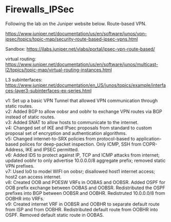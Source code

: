 # Firewalls_IPSec

Following the lab on the Juniper website below. Route-based VPN.

https://www.juniper.net/documentation/us/en/software/junos/vpn-ipsec/topics/topic-map/security-route-based-ipsec-vpns.html

Sandbox: https://jlabs.juniper.net/vlabs/portal/ipsec-vpn-route-based/

virtual routing: https://www.juniper.net/documentation/us/en/software/junos/multicast-l2/topics/topic-map/virtual-routing-instances.html

L3 subinterfaces: https://www.juniper.net/documentation/en_US/junos/topics/example/interfaces-layer3-subinterfaces-ex-series.html

<p>
v1: Set up a basic VPN Tunnel that allowed VPN communication through static routes.<br>
v2: Added BGP to allow oobsr and oobhr to exchange VPN routes via BGP instead of static routes.<br>
v3: Added SNAT to allow hosts to communicate to the internet.<br>
v4: Changed set of IKE and IPsec proposals from standard to custom proposal set of encryption and authentication algorithms.<br>
v5: Changed internet-to-SRX policies from protocol-based to application-based polices for deep-packet inspection. Only ICMP, SSH from COPR-Address, IKE and IPSEC permitted.<br>
v6: Added IDS to protect against IP, TCP and ICMP attacks from internet; updated oobhr to only advertise 10.0.0.0/8 aggregate prefix; removed static VPN prefixes.<br>
v7: Used lo0 to model WIFI on oobsr; disallowed host1 internet access; host2 can access internet.<br>
v8: Created OOB and POESW VRFs in OOBAS and OOBSR. Added OSPF for OOB prefix exchange between OOBAS and OOBSR. Redistributed the OSPF prefixes into BGP between OOBSR and OOBHR. Redistruted 10.0.0.0/8 from OOBHR into VRFs.<br>
v9: Created internet VRF in OOBSR and OOBHR to separate default route from ISP and from OOBHR. Redistributed default route from OOBHR into OSPF. Removed default static route in OOBAS.
<p>
